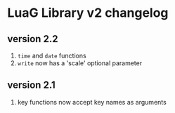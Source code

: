 # LuaG Library v2 changelog

## version 2.2
1. `time` and `date` functions
2. `write` now has a 'scale' optional parameter

## version 2.1
1. key functions now accept key names as arguments
